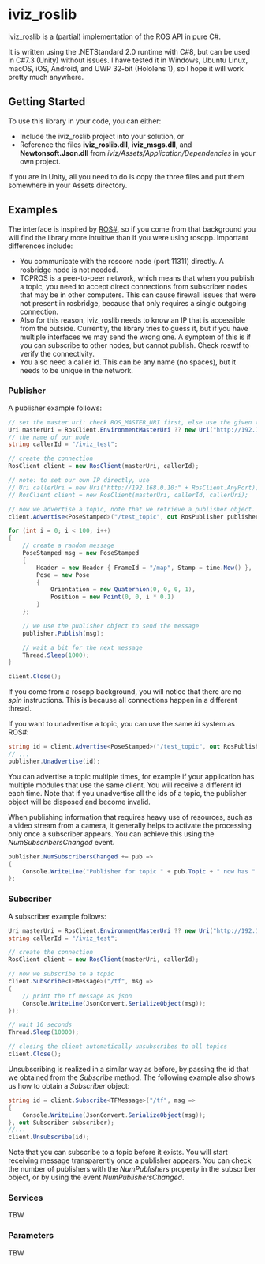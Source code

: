 # iviz_roslib

iviz_roslib is a (partial) implementation of the ROS API in pure C#.

It is written using the .NETStandard 2.0 runtime with C#8, but can be used in C#7.3 (Unity) without issues.
I have tested it in Windows, Ubuntu Linux, macOS, iOS, Android, and UWP 32-bit (Hololens 1), so I hope it will work pretty much anywhere.  

## Getting Started

To use this library in your code, you can either:
* Include the iviz_roslib project into your solution, or
* Reference the files __iviz_roslib.dll__, __iviz_msgs.dll__, and __Newtonsoft.Json.dll__ from _iviz/Assets/Application/Dependencies_ in your own project.

If you are in Unity, all you need to do is copy the three files and put them somewhere in your Assets directory. 

## Examples

The interface is inspired by [ROS#](https://github.com/siemens/ros-sharp), so if you come from that background you will find the library more intuitive than if you were using roscpp.
Important differences include:
* You communicate with the roscore node (port 11311) directly. A rosbridge node is not needed.
* TCPROS is a peer-to-peer network, which means that when you publish a topic, you need to accept direct connections from subscriber nodes that may be in other computers.
This can cause firewall issues that were not present in rosbridge, because that only requires a single outgoing connection.
* Also for this reason, iviz_roslib needs to know an IP that is accessible from the outside.
Currently, the library tries to guess it, but if you have multiple interfaces we may send the wrong one.
A symptom of this is if you can subscribe to other nodes, but cannot publish. Check roswtf to verify the connectivity.
* You also need a caller id. This can be any name (no spaces), but it needs to be unique in the network.

### Publisher
A publisher example follows:
```c#
// set the master uri: check ROS_MASTER_URI first, else use the given value
Uri masterUri = RosClient.EnvironmentMasterUri ?? new Uri("http://192.168.0.220:11311");
// the name of our node
string callerId = "/iviz_test";

// create the connection
RosClient client = new RosClient(masterUri, callerId);

// note: to set our own IP directly, use
// Uri callerUri = new Uri("http://192.168.0.10:" + RosClient.AnyPort);
// RosClient client = new RosClient(masterUri, callerId, callerUri);

// now we advertise a topic, note that we retrieve a publisher object.
client.Advertise<PoseStamped>("/test_topic", out RosPublisher publisher);

for (int i = 0; i < 100; i++)
{
    // create a random message
    PoseStamped msg = new PoseStamped
    {
        Header = new Header { FrameId = "/map", Stamp = time.Now() },
        Pose = new Pose
        {
            Orientation = new Quaternion(0, 0, 0, 1),
            Position = new Point(0, 0, i * 0.1)
        }
    };

    // we use the publisher object to send the message
    publisher.Publish(msg);

    // wait a bit for the next message
    Thread.Sleep(1000);
}

client.Close(); 
```
If you come from a roscpp background, you will notice that there are no _spin_ instructions.
This is because all connections happen in a different thread. 
 
If you want to unadvertise a topic, you can use the same _id_ system as ROS#:

```c#
string id = client.Advertise<PoseStamped>("/test_topic", out RosPublisher publisher);
// ...
publisher.Unadvertise(id);
``` 
You can advertise a topic multiple times, for example if your application has multiple modules that use the same client.
You will receive a different id each time.
Note that if you unadvertise all the ids of a topic, the publisher object will be disposed and become invalid.   

When publishing information that requires heavy use of resources, such as a video stream from a camera, it generally helps to activate the processing only once a subscriber appears.
You can achieve this using the _NumSubscribersChanged_ event.

```c#
publisher.NumSubscribersChanged += pub =>
{
    Console.WriteLine("Publisher for topic " + pub.Topic + " now has " + pub.NumSubscribers + " subscribers!");
};
``` 
### Subscriber

A subscriber example follows:

```c#
Uri masterUri = RosClient.EnvironmentMasterUri ?? new Uri("http://192.168.0.220:11311");
string callerId = "/iviz_test";

// create the connection
RosClient client = new RosClient(masterUri, callerId);

// now we subscribe to a topic
client.Subscribe<TFMessage>("/tf", msg =>
{
    // print the tf message as json
    Console.WriteLine(JsonConvert.SerializeObject(msg));
});

// wait 10 seconds
Thread.Sleep(10000);

// closing the client automatically unsubscribes to all topics 
client.Close();
``` 

Unsubscribing is realized in a similar way as before, by passing the id that we obtained from the _Subscribe_ method. 
The following example also shows us how to obtain a _Subscriber_ object:

```c#
string id = client.Subscribe<TFMessage>("/tf", msg =>
{
    Console.WriteLine(JsonConvert.SerializeObject(msg));
}, out Subscriber subscriber);
//...
client.Unsubscribe(id);
```

Note that you can subscribe to a topic before it exists.
You will start receiving message transparently once a publisher appears.
You can check the number of publishers with the _NumPublishers_ property in the subscriber object, or by using the event _NumPublishersChanged_.

### Services

TBW

### Parameters

TBW
